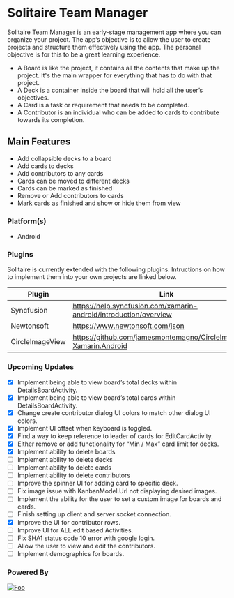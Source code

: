 # Solitaire Team Manager

Solitaire Team Manager is an early-stage management app where you can organize your project. The app’s objective is to allow the user to create projects and structure them effectively using the app. The personal objective is for this to be a great learning experience.

  - A Board is like the project, it contains all the contents that make up the project. It's the main wrapper for everything that has to do with that project. 
  - A Deck is a container inside the board that will hold all the user’s objectives. 
  - A Card is a task or requirement that needs to be completed.
  - A Contributor is an individual who can be added to cards to contribute towards its completion.

## Main Features 

  - Add collapsible decks to a board
  - Add cards to decks
  - Add contributors to any cards
  - Cards can be moved to different decks 
  - Cards can be marked as finished
  - Remove or Add contributors to cards
  - Mark cards as finished and show or hide them from view

### Platform(s)

  - Android

### Plugins
Solitaire is currently extended with the following plugins. Intructions on how to implement them into your own projects are linked below.

| Plugin | Link |
| ------ | ------ |
| Syncfusion | https://help.syncfusion.com/xamarin-android/introduction/overview |
| Newtonsoft | https://www.newtonsoft.com/json |
| CircleImageView | https://github.com/jamesmontemagno/CircleImageView-Xamarin.Android
### Upcoming Updates

- [x] Implement being able to view board’s total decks within DetailsBoardActivity.
- [x] Implement being able to view board’s total cards within DetailsBoardActivity.
- [x] Change create contributor dialog UI colors to match other dialog UI colors.
- [x] Implement UI offset when keyboard is toggled.
- [x] Find a way to keep reference to leader of cards for EditCardActivity.
- [x] Either remove or add functionality for “Min / Max” card limit for decks.
- [x] Implement ability to delete boards
- [ ] Implement ability to delete decks
- [ ] Implement ability to delete cards
- [ ] Implement ability to delete contributors
- [ ] Improve the spinner UI for adding card to specific deck.
- [ ] Fix image issue with KanbanModel.Url not displaying desired images.
- [ ] Implement the ability for the user to set a custom image for boards and cards.
- [ ] Finish setting up client and server socket connection.
- [x] Improve the UI for contributor rows.
- [ ] Improve UI for ALL edit based Activities.
- [ ] Fix SHA1 status code 10 error with google login.
- [ ] Allow the user to view and edit the contributors.
- [ ] Implement demographics for boards.

### Powered By
[![Foo](https://upload.wikimedia.org/wikipedia/commons/f/f2/Xamarin-logo.svg)](https://dotnet.microsoft.com/apps/xamarin/)

